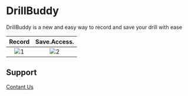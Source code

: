 # DrillBuddy

DrillBuddy is a new and easy way to record and save your drill with ease

Record | Save.Access.
:---:|:---:
![1](https://github.com/RomanTheBaby/DrillBuddyPage/assets/16260191/105a7efc-465d-4319-80b7-f50b316f9b8d) | ![2](https://github.com/RomanTheBaby/DrillBuddyPage/assets/16260191/4c1f922a-9a68-465b-9bae-a93ce08e88cd)

## Support


[Contant Us](appsofrom@gmail.com)
